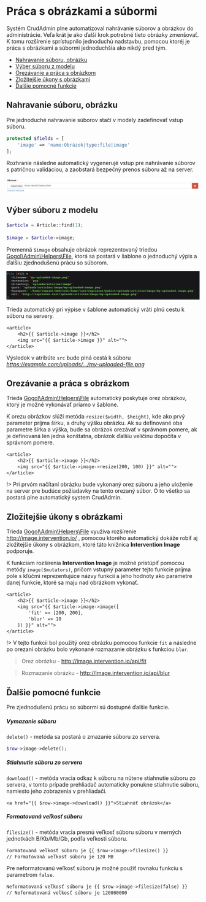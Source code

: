 # Práca s obrázkami a súbormi

Systém CrudAdmin plne automatizoval nahrávanie súborov a obrázkov do administrácie. Veľa krát je ako ďalší krok potrebné tieto obrázky zmenšovať. K tomu rozšírenie sprístupnilo jednoduchú nadstavbu, pomocou ktoréj je práca s obrázkami a súbormi jednoduchšia ako nikdý pred tým.

- [Nahravanie súboru, obrázku](#nahravanie-súboru-obrázku)
- [Výber súboru z modelu](#výber-súboru-z-modelu)
- [Orezávanie a práca s obrázkom](#orezávanie-a-práca-s-obrázkom)
- [Zložitejšie úkony s obrázkami](#zložitejšie-úkony-s-obrázkami)
- [Ďalšie pomocné funkcie](#Ďalšie-pomocné-funkcie)

## Nahravanie súboru, obrázku

Pre jednoduché nahravanie súborov stačí v modely zadefinovať vstup súboru.

```php
protected $fields = [
    'image' => 'name:Obrázok|type:file|image'
];
```

Rozhranie následne automatický vygenerujé vstup pre nahrávanie súborov s patričnou validáciou, a zaobstará bezpečný prenos súboru až na server.

![articleimage](images/article-image.png)

## Výber súboru z modelu

```php
$article = Article::find(1);

$image = $article->image;
```

Premenná `$image` obsahuje obrázok reprezentovaný triedou [Gogol\Admin\Helpers\File](https://github.com/MarekGogol/crudadmin/blob/master/src/Helpers/File.php), ktorá sa postará v šablone o jednoduchý výpis a ďalšiu zjednodušenú prácu so súborom.

![articleimage](images/article-image-dd.png)

Trieda automatický pri výpise v šablone automatický vráti plnú cestu k súboru na servery.

```blade
<article>
    <h2>{{ $article->image }}</h2>
    <img src="{{ $article->image }}" alt="">
</article>
```

Výsledok v atribúte `src` bude plná cestá k súboru *https://example.com/uploads/.../my-uploaded-file.png*

## Orezávanie a práca s obrázkom

Trieda [Gogol\Admin\Helpers\File](https://github.com/MarekGogol/crudadmin/blob/master/src/Helpers/File.php) automatický poskytuje orez obrázkov, ktorý je možné vykonávať priamo v šablone.

K orezu obrázkov slúži metóda `resize($width, $height)`, kde ako prvý parameter príjma šírku, a druhy výšku obrázku. Ak su definované oba parametre šírka a výška, bude sa obrázok orezávať v správnom pomere, ak je definovaná len jedna konštatna, obrázok ďalšiu veličinu dopočíta v správnom pomere.

```blade
<article>
    <h2>{{ $article->image }}</h2>
    <img src="{{ $article->image->resize(200, 100) }}" alt="">
</article>
```

!> Pri prvóm načítaní obrázku bude vykonaný orez súboru a jeho uloženie na server pre budúce požiadavky na tento orezaný súbor. O to všetko sa postará plne automatický system CrudAdmin.

## Zložitejšie úkony s obrázkami

Trieda [Gogol\Admin\Helpers\File](https://github.com/MarekGogol/crudadmin/blob/master/src/Helpers/File.php) využíva rozšírenie http://image.intervention.io/ , pomocou ktorého automatický dokáže robiť aj zložitejšie úkony s obrázkom, ktoré táto knižnica **Intervention Image** podporuje.

K funkciam rozšírenia **Intervention Image** je možné pristúpiť pomocou metódy `image($mutators)`, pričom vstupný parameter tejto funkcie príjma pole s kľúčmi reprezentujúce názvy funkcií a jeho hodnoty ako parametre danej funkcie, ktoré sa maju nad obrázkom vykonať.

```blade
<article>
    <h2>{{ $article->image }}</h2>
    <img src="{{ $article->image->image([
        'fit' => [200, 200],
        'blur' => 10
    ]) }}" alt="">
</article>
```

!> V tejto funkcii bol použitý orez obrázku pomocou funkcie `fit` a následne po orezaní obrázku bolo vykonané rozmazanie obrázku s funkciou `blur`.

> Orez obrázku - http://image.intervention.io/api/fit

> Rozmazanie obrázku - http://image.intervention.io/api/blur

## Ďalšie pomocné funkcie

Pre zjednodušenú prácu so súbormi sú dostupné ďalšie funkcie.

##### Vymazanie súboru

`delete()` - metóda sa postará o zmazanie súboru zo servera.

```php
$row->image->delete();
```

##### Stiahnutie súboru zo servera
`download()` - metóda vracia odkaz k súboru na nútene stiahnutie súboru zo servera, v tomto prípade prehliadač automaticky ponukne stiahnutie súboru, namiesto jeho zobrazenia v prehliadači.

```blade
<a href="{{ $row->image->download() }}">Stiahnúť obrázok</a>
```

##### Formatovaná veľkosť súboru
`filesize()` - metóda vracia presnú veľkosť súboru súboru v merných jednotkách B/Kb/Mb/Gb, podľa veľkosti súboru.

```blade
Formatovaná veľkosť súboru je {{ $row->image->filesize() }}
// Formatovaná veľkosť súboru je 120 MB
```

Pre neformatovanú veľkosť súboru je možné použiť rovnaku funkciu s parametrom `false`.

```blade
Neformatovaná veľkosť súboru je {{ $row->image->filesize(false) }}
// Neformatovaná veľkosť súboru je 120000000
```